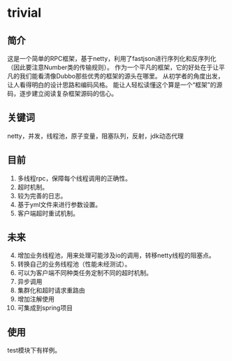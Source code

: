 # trivial
## 简介
这是一个简单的RPC框架，基于netty，利用了fastjson进行序列化和反序列化（因此要注意Number类的传输规则）。
作为一个平凡的框架，它的好处在于让平凡的我们能看清像Dubbo那些优秀的框架的源头在哪里。
从初学者的角度出发，让人看得明白的设计思路和编码风格。
能让人轻松读懂这个算是一个“框架”的源码，逐步建立阅读复杂框架源码的信心。
## 关键词
netty，并发，线程池，原子变量，阻塞队列，反射，jdk动态代理
## 目前
1. 多线程rpc，保障每个线程调用的正确性。
2. 超时机制。
3. 较为完善的日志。
3. 基于yml文件来进行参数设置。
4. 客户端超时重试机制。
## 未来
4. 增加业务线程池，用来处理可能涉及io的调用，转移netty线程的阻塞点。
5. 转换自己的业务线程池（性能未经测试）。
6. 可以为客户端不同种类任务定制不同的超时机制。
7. 异步调用
8. 集群化和超时请求重路由
9. 增加注解使用
10. 可集成到spring项目
## 使用
test模块下有样例。
